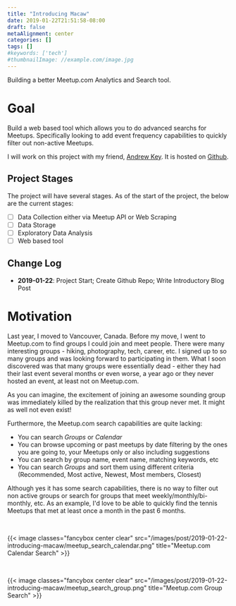 ```yaml
---
title: "Introducing Macaw"
date: 2019-01-22T21:51:58-08:00
draft: false
metaAlignment: center
categories: []
tags: []
#keywords: ['tech']
#thumbnailImage: //example.com/image.jpg
---
```


Building a better Meetup.com Analytics and Search tool.

<!--more-->

<!-- toc -->

# Goal

Build a web based tool which allows you to do advanced searchs for Meetups. Specifically looking to add event frequency capabilities to quickly filter out non-active Meetups.

I will work on this project with my friend, [Andrew Key]. It is hosted on [Github]. 

## Project Stages

The project will have several stages. As of the start of the project, the below are the current stages:

- [ ] Data Collection either via Meetup API or Web Scraping
- [ ] Data Storage
- [ ] Exploratory Data Analysis
- [ ] Web based tool

## Change Log

- **2019-01-22**: Project Start; Create Github Repo; Write Introductory Blog Post 

# Motivation

Last year, I moved to Vancouver, Canada. Before my move, I went to Meetup.com to find groups I could join and meet people. There were many interesting groups - hiking, photography, tech, career, etc. I signed up to so many groups and was looking forward to participating in them. What I soon discovered was that many groups were essentially dead - either they had their last event several months or even worse, a year ago or they never hosted an event, at least not on Meetup.com.

As you can imagine, the excitement of joining an awesome sounding group was immediately killed by the realization that this group never met. It might as well not even exist!

Furthermore, the Meetup.com search capabilities are quite lacking:

- You can search _Groups_ or _Calendar_
- You can browse upcoming or past meetups by date filtering by the ones you are going to, your Meetups only or also including suggestions
- You can search by group name, event name, matching keywords, etc
- You can search _Groups_ and sort them using different criteria (Recommended, Most active, Newest, Most members, Closest)

Although yes it has some search capabilities, there is no way to filter out non active groups or search for groups that meet weekly/monthly/bi-monthly, etc. As an example, I'd love to be able to quickly find the tennis Meetups that met at least once a month in the past 6 months.

<br/>

{{< image classes="fancybox center clear" src="/images/post/2019-01-22-introducing-macaw/meetup_search_calendar.png" title="Meetup.com Calendar Search" >}}

<br/>

{{< image classes="fancybox center clear" src="/images/post/2019-01-22-introducing-macaw/meetup_search_group.png" title="Meetup.com Group Search" >}}


[//]: # (References)

[Github]: https://github.com/johannesgiorgis/macaw
[Andrew Key]: https://github.com/redpanda-ai